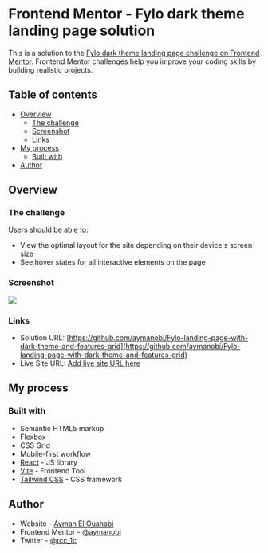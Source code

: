 # Frontend Mentor - Fylo dark theme landing page solution

This is a solution to the [Fylo dark theme landing page challenge on Frontend Mentor](https://www.frontendmentor.io/challenges/fylo-dark-theme-landing-page-5ca5f2d21e82137ec91a50fd). Frontend Mentor challenges help you improve your coding skills by building realistic projects. 

## Table of contents

- [Overview](#overview)
  - [The challenge](#the-challenge)
  - [Screenshot](#screenshot)
  - [Links](#links)
- [My process](#my-process)
  - [Built with](#built-with)
- [Author](#author)

## Overview

### The challenge

Users should be able to:

- View the optimal layout for the site depending on their device's screen size
- See hover states for all interactive elements on the page

### Screenshot

![](./fylo.jpg)

### Links

- Solution URL: [https://github.com/aymanobi/Fylo-landing-page-with-dark-theme-and-features-grid](https://github.com/aymanobi/Fylo-landing-page-with-dark-theme-and-features-grid)
- Live Site URL: [Add live site URL here](https://your-live-site-url.com)

## My process

### Built with

- Semantic HTML5 markup
- Flexbox
- CSS Grid
- Mobile-first workflow
- [React](https://reactjs.org/) - JS library
- [Vite](https://vitejs.dev/guide/) - Frontend Tool
- [Tailwind CSS](https://tailwindcss.com/docs/installation) - CSS framework

## Author

- Website - [Ayman El Ouahabi](https://aymanel.netlify.app/)
- Frontend Mentor - [@aymanobi](https://www.frontendmentor.io/profile/aymanobi)
- Twitter - [@rcc_1c](https://www.twitter.com/rcc_1c)
